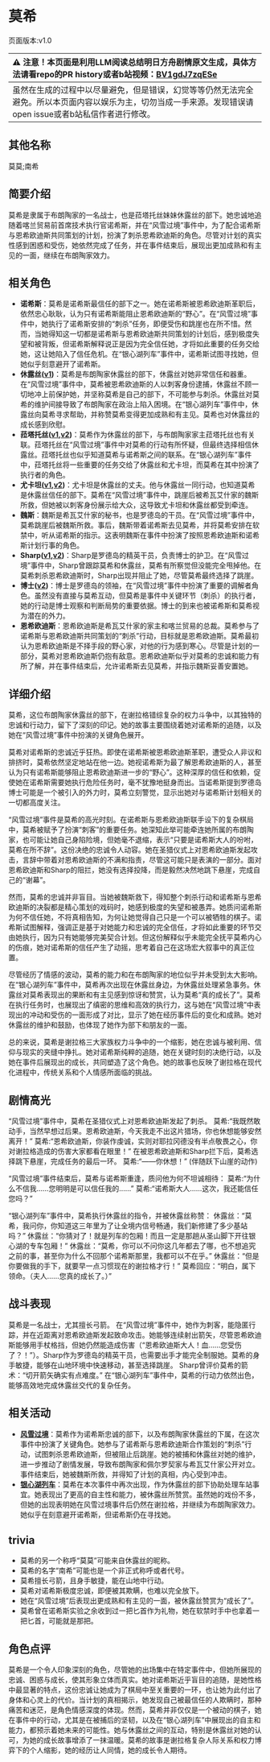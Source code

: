 # 莫希
页面版本:v1.0
 

| :warning: 注意！本页面是利用LLM阅读总结明日方舟剧情原文生成，具体方法请看repo的PR history或者b站视频：[BV1gdJ7zqESe](https://www.bilibili.com/video/BV1gdJ7zqESe/)         |
|:----------------------------|
| 虽然在生成的过程中以尽量避免，但是错误，幻觉等等仍然无法完全避免。所以本页面内容以娱乐为主，切勿当成一手来源。发现错误请open issue或者b站私信作者进行修改。|



## 其他名称
莫莫;南希
## 简要介绍
莫希是隶属于布朗陶家的一名战士，也是菈塔托丝妹妹休露丝的部下。她忠诚地追随着喀兰贸易前首席技术执行官诺希斯，并在“风雪过境”事件中，为了配合诺希斯与恩希欧迪斯共同策划的计划，扮演了刺杀恩希欧迪斯的角色。尽管对计划的真实性感到困惑和受伤，她依然完成了任务，并在事件结束后，展现出更加成熟和有主见的一面，继续在布朗陶家效力。
## 相关角色
-   **诺希斯**：莫希是诺希斯最信任的部下之一。她在诺希斯被恩希欧迪斯革职后，依然忠心耿耿，认为只有诺希斯能阻止恩希欧迪斯的“野心”。在“风雪过境”事件中，她执行了诺希斯安排的“刺杀”任务，即便受伤和跳崖也在所不惜。然而，当她得知这一切都是诺希斯与恩希欧迪斯共同策划的计划后，感到极度失望和被背叛，但诺希斯解释说正是因为完全信任她，才将如此重要的任务交给她，这让她陷入了信任危机。在“银心湖列车”事件中，诺希斯试图寻找她，但她似乎刻意避开了诺希斯。
-   **休露丝([v1](extended_char_xiu_lu_si.md))**：莫希是布朗陶家休露丝的部下，休露丝对她非常信任和器重。在“风雪过境”事件中，莫希被恩希欧迪斯的人以刺客身份逮捕，休露丝不顾一切地冲上前保护她，并坚称莫希是自己的部下，不可能参与刺杀。休露丝对莫希的维护间接导致了布朗陶家在政治上陷入困境。在“银心湖列车”事件中，休露丝向莫希寻求帮助，并称赞莫希变得更加成熟和有主见。莫希也对休露丝的成长感到欣慰。
-   **菈塔托丝([v1](extended_char_0c1da6.md),[v2](../char_v3/extended_char_la_ta_tuo_si.md))**：莫希作为休露丝的部下，与布朗陶家家主菈塔托丝也有关联。菈塔托丝在“风雪过境”事件中对莫希的行动有所怀疑，但最终选择相信休露丝。菈塔托丝也似乎知道莫希与诺希斯之间的联系。在“银心湖列车”事件中，菈塔托丝将一些重要的任务交给了休露丝和尤卡坦，而莫希在其中扮演了执行者的角色。
-   **尤卡坦([v1](extended_char_you_ka_tan.md),[v2](../char_v3/extended_char_you_ka_tan.md))**：尤卡坦是休露丝的丈夫。他与休露丝一同行动，也知道莫希是休露丝信任的部下。莫希在“风雪过境”事件中，跳崖后被希瓦艾什家的魏斯所救，但她被以刺客身份展示给大众，这导致尤卡坦和休露丝都受到牵连。
-   **魏斯**：魏斯是希瓦艾什家的秘书，也是罗德岛的干员。在“风雪过境”事件中，莫希跳崖后被魏斯所救。事后，魏斯带着诺希斯去见莫希，并将莫希安排在软禁中，听从诺希斯的指示。这表明魏斯在事件中扮演了按照恩希欧迪斯和诺希斯计划行事的角色。
-   **Sharp([v1](char_609_acguad.md),[v2](../char_v3/char_609_acguad.md))**：Sharp是罗德岛的精英干员，负责博士的护卫。在“风雪过境”事件中，Sharp曾跟踪莫希和休露丝，莫希有所察觉但没能完全甩掉他。在莫希刺杀恩希欧迪斯时，Sharp出现并阻止了她，尽管莫希最终选择了跳崖。
-   **博士([v2](../char_v3/extended_char_bo_shi.md))**：博士是罗德岛的领袖，在“风雪过境”事件中扮演了重要的调解者角色。虽然没有直接与莫希互动，但莫希是事件中关键环节（刺杀）的执行者，她的行动是博士观察和判断局势的重要依据。博士的到来也被诺希斯和莫希视为潜在的外力。
-   **恩希欧迪斯**：恩希欧迪斯是希瓦艾什家的家主和喀兰贸易的总裁。莫希参与了诺希斯与恩希欧迪斯共同策划的“刺杀”行动，目标就是恩希欧迪斯。莫希最初认为恩希欧迪斯是不择手段的野心家，对他的行为感到寒心。尽管是计划的一部分，莫希对恩希欧迪斯仍抱有敌意。恩希欧迪斯似乎对莫希的忠诚和能力有所了解，并在事件结束后，允许诺希斯去见莫希，并指示魏斯妥善安置她。
## 详细介绍
莫希，这位布朗陶家休露丝的部下，在谢拉格错综复杂的权力斗争中，以其独特的忠诚和行动力，留下了深刻的印记。她的故事主要围绕着她对诺希斯的追随，以及她在“风雪过境”事件中扮演的关键角色展开。

莫希对诺希斯的忠诚近乎狂热。即使在诺希斯被恩希欧迪斯革职，遭受众人非议和排挤时，莫希依然坚定地站在他一边。她视诺希斯为最了解恩希欧迪斯的人，甚至认为只有诺希斯能够阻止恩希欧迪斯进一步的“野心”。这种深厚的信任和依赖，促使她在诺希斯需要她执行危险任务时，毫不犹豫地挺身而出。当诺希斯提到罗德岛博士可能是一个被引入的外力时，莫希立刻警觉，显示出她对与诺希斯计划相关的一切都高度关注。

“风雪过境”事件是莫希的高光时刻。在诺希斯与恩希欧迪斯联手设下的复杂棋局中，莫希被赋予了扮演“刺客”的重要任务。她深知此举可能牵连她所属的布朗陶家，也可能让她自己身陷险境，但她毫不退缩，表示“只要是诺希斯大人的吩咐，莫希在所不辞”。这份决绝的忠诚令人动容。她在圣猎仪式上对恩希欧迪斯发起攻击，言辞中带着对恩希欧迪斯的不满和指责，尽管这可能只是表演的一部分。面对恩希欧迪斯和Sharp的阻拦，她没有选择投降，而是毅然决然地跳下悬崖，完成自己的“谢幕”。

然而，莫希的忠诚并非盲目。当她被魏斯救下，得知整个刺杀行动和诺希斯与恩希欧迪斯的决裂都是精心策划的戏码时，她感到极度的失望和被愚弄。她质问诺希斯为何不信任她，不将真相告知，为何让她觉得自己只是一个可以被牺牲的棋子。诺希斯试图解释，强调正是基于对她能力和忠诚的完全信任，才将如此重要的环节交由她执行，因为只有她能够完美契合计划。但这份解释似乎未能完全抚平莫希内心的伤痕，她对诺希斯的信任产生了动摇，思考着自己在这场宏大叙事中的真正位置。

尽管经历了情感的波动，莫希的能力和在布朗陶家的地位似乎并未受到太大影响。在“银心湖列车”事件中，莫希再次出现在休露丝身边，为休露丝处理紧急事务。休露丝对莫希表现出的果断和有主见感到惊讶和赞赏，认为莫希“真的成长了”。莫希在执行任务时，也展现出了缜密的思维和高效的执行力，这与她在“风雪过境”中表现出的冲动和受伤的一面形成了对比，显示了她在经历事件后的变化和成熟。她对休露丝的维护和鼓励，也体现了她作为部下和朋友的一面。

总的来说，莫希是谢拉格三大家族权力斗争中的一个缩影，她在忠诚与被利用、信仰与现实的夹缝中挣扎。她对诺希斯纯粹的追随，她在关键时刻的决绝行动，以及她在事件后展现出的成长，共同塑造了这个角色。她的故事也反映了谢拉格在现代化进程中，传统关系和个人情感所面临的挑战。
## 剧情高光
“风雪过境”事件中，莫希在圣猎仪式上对恩希欧迪斯发起了刺杀。
莫希:“我既然敢动手，当然早想过后果。恩希欧迪斯，今天我走不出这片猎场，你也休想能够安然离开！”
莫希:“恩希欧迪斯，你装作虔诚，实则对耶拉冈德没有半点敬畏之心，你对谢拉格造成的伤害大家都看在眼里！”
在被恩希欧迪斯和Sharp拦下后，莫希选择跳下悬崖，完成任务的最后一环。
莫希:“——你休想！” (伴随跃下山崖的动作)

“风雪过境”事件结束后，莫希与诺希斯重逢，质问他为何不坦诚相待：
莫希:“为什么不信我……您明明是可以信任我的……”
莫希:“诺希斯大人……这次，我还能信任您吗？”

“银心湖列车”事件中，莫希执行休露丝的指令，并被休露丝称赞：
休露丝：“莫希，我问你，你知道这三年里为了让全境内信号畅通，我们新修建了多少基站吗？”
休露丝：“你猜对了！就是列车的包厢！而且一定是那趟从圣山脚下开往银心湖的专车包厢！”
休露丝：“莫希，你可以不问你这几年都去了哪，也不想追究之前的事，甚至你为什么不回那个诺希斯那里，我都可以不在乎。”
休露丝：“但是你要做我的手下，就要早一点习惯现在的谢拉格才行！”
莫希回应：“明白，属下领命。（夫人……您真的成长了。）”
## 战斗表现
莫希是一名战士，尤其擅长弓箭。
在“风雪过境”事件中，她作为刺客，能隐匿行踪，并在近距离对恩希欧迪斯发起致命攻击。她能够连续射出箭矢，尽管恩希欧迪斯能够用手杖格挡，但她仍然能造成伤害（“恩希欧迪斯大人！血……您受伤了？！”）。Sharp作为罗德岛的精英干员，也需要出手才能完全制服她。莫希的身手敏捷，能够在山地环境中快速移动，甚至选择跳崖。
Sharp曾评价莫希的箭术：“切开箭矢确实有点难度。”
在“银心湖列车”事件中，莫希的行动力依然出色，能够高效地完成休露丝交代的复杂任务。
## 相关活动
-   **[风雪过境](../stories/act14side.md)**：莫希作为诺希斯忠诚的部下，以及布朗陶家休露丝的下属，在这次事件中扮演了关键角色。她参与了诺希斯与恩希欧迪斯合作策划的“刺杀”行动，试图刺杀恩希欧迪斯，但被阻止后跳崖。她的被捕和休露丝对她的维护，进一步推动了剧情发展，导致布朗陶家和佩尔罗契家与希瓦艾什家公开对立。事件结束后，她被魏斯所救，并得知了计划的真相，内心受到冲击。
-   **[银心湖列车](../stories/act30side.md)**：莫希在本次事件中再次出现，作为休露丝的部下协助处理车站事宜。她表现出了更高的自主性和能力，被休露丝所赞赏。虽然她的戏份不多，但她的出现表明她在风雪过境事件后仍然在谢拉格，并继续为布朗陶家效力。她似乎在刻意避开诺希斯，但诺希斯仍在寻找她。
## trivia
*   莫希的另一个称呼“莫莫”可能来自休露丝的昵称。
*   莫希的名字“南希”可能也是一个非正式称呼或者代号。
*   莫希擅长弓箭，且身手敏捷，能在山地中行动。
*   莫希对诺希斯极度忠诚，即便被其欺瞒，也难以完全放下。
*   她在“风雪过境”后表现出更成熟和有主见的一面，被休露丝赞赏为“成长了”。
*   莫希曾在诺希斯实验之余收到过一把匕首作为礼物，她在软禁时手中也拿着一把匕首，可能就是那把。
## 角色点评
莫希是一个令人印象深刻的角色，尽管她的出场集中在特定事件中，但她所展现的忠诚、困惑与成长，使其形象立体而真实。她对诺希斯近乎盲目的追随，是她性格中最显著的特点，这份忠诚让她成为了棋局中至关重要的一环，也让她为此付出了身体和心灵上的代价。当计划的真相揭示，她发现自己被最信任的人欺瞒时，那种痛苦和迷茫，是角色情感深度的体现。然而，莫希并非仅仅是一个被动的棋子，她在事件中的行动，尤其是在被捕后的坚韧，以及在“银心湖列车”中展现出的自主和能力，都预示着她未来的可能性。她与休露丝之间的互动，特别是休露丝对她的认可，为她的成长故事增添了一抹温暖。莫希的故事是谢拉格复杂人际关系和权力博弈下的个人缩影，她的经历让人同情，她的成长令人期待。